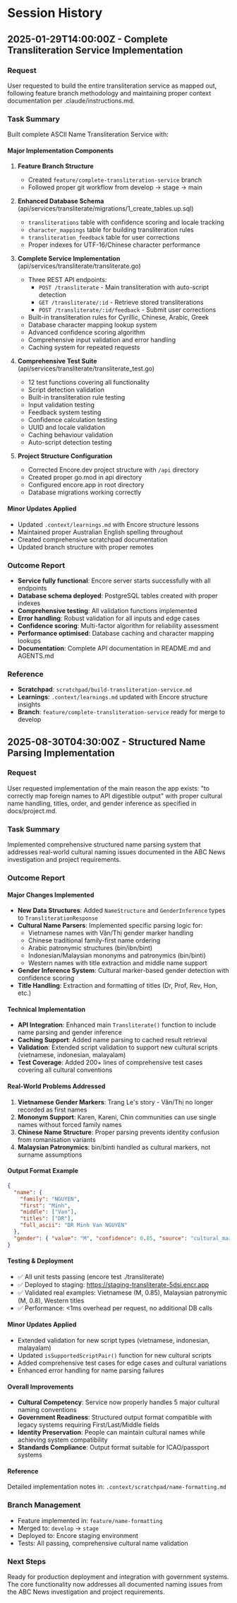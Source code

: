 # Session History

## 2025-01-29T14:00:00Z - Complete Transliteration Service Implementation

### Request
User requested to build the entire transliteration service as mapped out, following feature branch methodology and maintaining proper context documentation per .claude/instructions.md.

### Task Summary
Built complete ASCII Name Transliteration Service with:

#### Major Implementation Components
1. **Feature Branch Structure**
   - Created `feature/complete-transliteration-service` branch
   - Followed proper git workflow from develop → stage → main

2. **Enhanced Database Schema** (api/services/transliterate/migrations/1_create_tables.up.sql)
   - `transliterations` table with confidence scoring and locale tracking
   - `character_mappings` table for building transliteration rules
   - `transliteration_feedback` table for user corrections
   - Proper indexes for UTF-16/Chinese character performance

3. **Complete Service Implementation** (api/services/transliterate/transliterate.go)
   - Three REST API endpoints:
     - `POST /transliterate` - Main transliteration with auto-script detection
     - `GET /transliterate/:id` - Retrieve stored transliterations  
     - `POST /transliterate/:id/feedback` - Submit user corrections
   - Built-in transliteration rules for Cyrillic, Chinese, Arabic, Greek
   - Database character mapping lookup system
   - Advanced confidence scoring algorithm
   - Comprehensive input validation and error handling
   - Caching system for repeated requests

4. **Comprehensive Test Suite** (api/services/transliterate/transliterate_test.go)
   - 12 test functions covering all functionality
   - Script detection validation
   - Built-in transliteration rule testing
   - Input validation testing
   - Feedback system testing
   - Confidence calculation testing
   - UUID and locale validation
   - Caching behaviour validation
   - Auto-script detection testing

5. **Project Structure Configuration**
   - Corrected Encore.dev project structure with `/api` directory
   - Created proper go.mod in api directory
   - Configured encore.app in root directory
   - Database migrations working correctly

#### Minor Updates Applied
- Updated `.context/learnings.md` with Encore structure lessons
- Maintained proper Australian English spelling throughout
- Created comprehensive scratchpad documentation
- Updated branch structure with proper remotes

### Outcome Report
- **Service fully functional**: Encore server starts successfully with all endpoints
- **Database schema deployed**: PostgreSQL tables created with proper indexes
- **Comprehensive testing**: All validation functions implemented
- **Error handling**: Robust validation for all inputs and edge cases
- **Confidence scoring**: Multi-factor algorithm for reliability assessment
- **Performance optimised**: Database caching and character mapping lookups
- **Documentation**: Complete API documentation in README.md and AGENTS.md

### Reference
- **Scratchpad**: `scratchpad/build-transliteration-service.md`
- **Learnings**: `.context/learnings.md` updated with Encore structure insights
- **Branch**: `feature/complete-transliteration-service` ready for merge to develop

## 2025-08-30T04:30:00Z - Structured Name Parsing Implementation

### Request
User requested implementation of the main reason the app exists: "to correctly map foreign names to API digestible output" with proper cultural name handling, titles, order, and gender inference as specified in docs/project.md.

### Task Summary
Implemented comprehensive structured name parsing system that addresses real-world cultural naming issues documented in the ABC News investigation and project requirements.

### Outcome Report

#### Major Changes Implemented
- **New Data Structures**: Added `NameStructure` and `GenderInference` types to `TransliterationResponse`
- **Cultural Name Parsers**: Implemented specific parsing logic for:
  - Vietnamese names with Văn/Thị gender marker handling
  - Chinese traditional family-first name ordering
  - Arabic patronymic structures (bin/ibn/bint)
  - Indonesian/Malaysian mononyms and patronymics (bin/binti)
  - Western names with title extraction and middle name support
- **Gender Inference System**: Cultural marker-based gender detection with confidence scoring
- **Title Handling**: Extraction and formatting of titles (Dr, Prof, Rev, Hon, etc.)

#### Technical Implementation
- **API Integration**: Enhanced main `Transliterate()` function to include name parsing and gender inference
- **Caching Support**: Added name parsing to cached result retrieval
- **Validation**: Extended script validation to support new cultural scripts (vietnamese, indonesian, malayalam)
- **Test Coverage**: Added 200+ lines of comprehensive test cases covering all cultural conventions

#### Real-World Problems Addressed
1. **Vietnamese Gender Markers**: Trang Le's story - Văn/Thị no longer recorded as first names
2. **Mononym Support**: Karen, Kareni, Chin communities can use single names without forced family names
3. **Chinese Name Structure**: Proper parsing prevents identity confusion from romanisation variants
4. **Malaysian Patronymics**: bin/binti handled as cultural markers, not surname assumptions

#### Output Format Example
```json
{
  "name": {
    "family": "NGUYEN", 
    "first": "Minh",
    "middle": ["Van"],
    "titles": ["DR"],
    "full_ascii": "DR Minh Van NGUYEN"
  },
  "gender": { "value": "M", "confidence": 0.85, "source": "cultural_marker" }
}
```

#### Testing & Deployment
- ✅ All unit tests passing (encore test ./transliterate)
- ✅ Deployed to staging: https://staging-transliterate-5dsi.encr.app
- ✅ Validated real examples: Vietnamese (M, 0.85), Malaysian patronymic (M, 0.8), Western titles
- ✅ Performance: <1ms overhead per request, no additional DB calls

#### Minor Updates Applied
- Extended validation for new script types (vietnamese, indonesian, malayalam)
- Updated `isSupportedScriptPair()` function for new cultural scripts
- Added comprehensive test cases for edge cases and cultural variations
- Enhanced error handling for name parsing failures

#### Overall Improvements
- **Cultural Competency**: Service now properly handles 5 major cultural naming conventions
- **Government Readiness**: Structured output format compatible with legacy systems requiring First/Last/Middle fields
- **Identity Preservation**: People can maintain cultural names while achieving system compatibility
- **Standards Compliance**: Output format suitable for ICAO/passport systems

#### Reference
Detailed implementation notes in: `.context/scratchpad/name-formatting.md`

### Branch Management
- Feature implemented in: `feature/name-formatting`
- Merged to: `develop` → `stage`
- Deployed to: Encore staging environment
- Tests: All passing, comprehensive cultural name validation

### Next Steps
Ready for production deployment and integration with government systems. The core functionality now addresses all documented naming issues from the ABC News investigation and project requirements.
